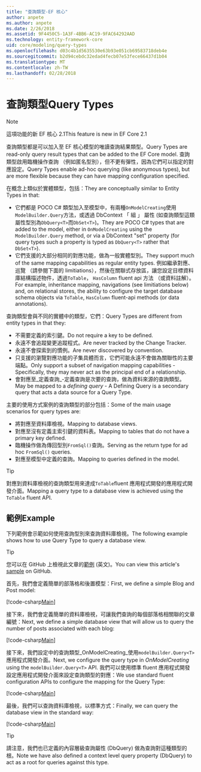 ```yaml
---
title: "查詢類型-EF 核心"
author: anpete
ms.author: anpete
ms.date: 2/26/2018
ms.assetid: 9F4450C5-1A3F-4BB6-AC19-9FAC64292AAD
ms.technology: entity-framework-core
uid: core/modeling/query-types
ms.openlocfilehash: d03c4b1d5635530e63b93e051cb69583718deb4e
ms.sourcegitcommit: b2d94cebdc32edad4fecb07e53fece66437d1b04
ms.translationtype: MT
ms.contentlocale: zh-TW
ms.lasthandoff: 02/28/2018
---
```

# <a name="query-types"></a><span data-ttu-id="43af3-102">查詢類型</span><span class="sxs-lookup"><span data-stu-id="43af3-102">Query Types</span></span>
> [!NOTE]
> <span data-ttu-id="43af3-103">這項功能的新 EF 核心 2.1</span><span class="sxs-lookup"><span data-stu-id="43af3-103">This feature is new in EF Core 2.1</span></span>

<span data-ttu-id="43af3-104">查詢類型都是可以加入至 EF 核心模型的唯讀查詢結果類型。</span><span class="sxs-lookup"><span data-stu-id="43af3-104">Query Types are read-only query result types that can be added to the EF Core model.</span></span> <span data-ttu-id="43af3-105">查詢類型啟用臨機操作查詢 （例如匿名型別），但不更有彈性，因為它們可以指定的對應設定。</span><span class="sxs-lookup"><span data-stu-id="43af3-105">Query Types enable ad-hoc querying (like anonymous types), but are more flexible because they can have mapping configuration specified.</span></span>

<span data-ttu-id="43af3-106">在概念上類似於實體類型，包括：</span><span class="sxs-lookup"><span data-stu-id="43af3-106">They are conceptually similar to Entity Types in that:</span></span>

- <span data-ttu-id="43af3-107">它們都是 POCO C# 類型加入至模型中，有兩種```OnModelCreating```使用```ModelBuilder.Query```方法，或透過 DbContext 「 組 」 屬性 (如查詢類型這類屬性型別為```DbQuery<T>```而```DbSet<T>```)。</span><span class="sxs-lookup"><span data-stu-id="43af3-107">They are POCO C# types that are added to the model, either in ```OnModelCreating``` using the ```ModelBuilder.Query``` method, or via a DbContext "set" property (for query types such a property is typed as ```DbQuery<T>``` rather that ```DbSet<T>```).</span></span>
- <span data-ttu-id="43af3-108">它們支援的大部分相同的對應功能，做為一般實體型別。</span><span class="sxs-lookup"><span data-stu-id="43af3-108">They support much of the same mapping capabilities as regular entity types.</span></span> <span data-ttu-id="43af3-109">例如繼承對應、 巡覽 （請參閱下面的 limitiations），然後在關聯式存放區，讓您設定目標資料庫結構描述物件，透過```ToTable```， ```HasColumn``` fluent api 方法 （或資料註解）。</span><span class="sxs-lookup"><span data-stu-id="43af3-109">For example, inheritance mapping, navigations (see limitiations below) and, on relational stores, the ability to configure the target database schema objects via ```ToTable```, ```HasColumn``` fluent-api methods (or data annotations).</span></span>

<span data-ttu-id="43af3-110">查詢類型會與不同的實體中的類型，它們：</span><span class="sxs-lookup"><span data-stu-id="43af3-110">Query Types are different from entity types in that they:</span></span>

- <span data-ttu-id="43af3-111">不需要定義的索引鍵。</span><span class="sxs-lookup"><span data-stu-id="43af3-111">Do not require a key to be defined.</span></span>
- <span data-ttu-id="43af3-112">永遠不會追蹤變更追蹤程式。</span><span class="sxs-lookup"><span data-stu-id="43af3-112">Are never tracked by the Change Tracker.</span></span>
- <span data-ttu-id="43af3-113">永遠不會探索到的慣例。</span><span class="sxs-lookup"><span data-stu-id="43af3-113">Are never discovered by convention.</span></span>
- <span data-ttu-id="43af3-114">只支援的瀏覽對應功能的子集具體而言，它們可能永遠不會做為關聯性的主要端點。</span><span class="sxs-lookup"><span data-stu-id="43af3-114">Only support a subset of navigation mapping capabilities - Specifically, they may never act as the principal end of a relationship.</span></span>
- <span data-ttu-id="43af3-115">會對應至_定義查詢_-定義查詢是次要的查詢，做為資料來源的查詢類型。</span><span class="sxs-lookup"><span data-stu-id="43af3-115">May be mapped to a _defining query_ - A Defining Query is a secondary query that acts a data source for a Query Type.</span></span>

<span data-ttu-id="43af3-116">主要的使用方式案例的查詢類型的部分包括：</span><span class="sxs-lookup"><span data-stu-id="43af3-116">Some of the main usage scenarios for query types are:</span></span>

- <span data-ttu-id="43af3-117">將對應至資料庫檢視。</span><span class="sxs-lookup"><span data-stu-id="43af3-117">Mapping to database views.</span></span>
- <span data-ttu-id="43af3-118">對應至沒有定義主索引鍵的資料表。</span><span class="sxs-lookup"><span data-stu-id="43af3-118">Mapping to tables that do not have a primary key defined.</span></span>
- <span data-ttu-id="43af3-119">臨機操作做為傳回型別```FromSql()```查詢。</span><span class="sxs-lookup"><span data-stu-id="43af3-119">Serving as the return type for ad hoc ```FromSql()``` queries.</span></span>
- <span data-ttu-id="43af3-120">對應至模型中定義的查詢。</span><span class="sxs-lookup"><span data-stu-id="43af3-120">Mapping to queries defined in the model.</span></span>

> [!TIP]
> <span data-ttu-id="43af3-121">對應到資料庫檢視的查詢類型用來達成```ToTable```fluent 應用程式開發的應用程式開發介面。</span><span class="sxs-lookup"><span data-stu-id="43af3-121">Mapping a query type to a database view is achieved using the ```ToTable``` fluent API.</span></span>

## <a name="example"></a><span data-ttu-id="43af3-122">範例</span><span class="sxs-lookup"><span data-stu-id="43af3-122">Example</span></span>

<span data-ttu-id="43af3-123">下列範例會示範如何使用查詢型別來查詢資料庫檢視。</span><span class="sxs-lookup"><span data-stu-id="43af3-123">The following example shows how to use Query Type to query a database view.</span></span>

> [!TIP]
> <span data-ttu-id="43af3-124">您可以在 GitHub 上檢視此文章的[範例](https://github.com/aspnet/EntityFrameworkCore/tree/dev/samples/QueryTypes) \(英文\)。</span><span class="sxs-lookup"><span data-stu-id="43af3-124">You can view this article's [sample](https://github.com/aspnet/EntityFrameworkCore/tree/dev/samples/QueryTypes) on GitHub.</span></span>

<span data-ttu-id="43af3-125">首先，我們會定義簡單的部落格和後置模型：</span><span class="sxs-lookup"><span data-stu-id="43af3-125">First, we define a simple Blog and Post model:</span></span>

[!code-csharp[Main](../../../efcore-dev/samples/QueryTypes/Program.cs#Entities)]

<span data-ttu-id="43af3-126">接下來，我們會定義簡單的資料庫檢視，可讓我們查詢的每個部落格相關聯的文章編號：</span><span class="sxs-lookup"><span data-stu-id="43af3-126">Next, we define a simple database view that will allow us to query the number of posts associated with each blog:</span></span>

[!code-csharp[Main](../../../efcore-dev/samples/QueryTypes/Program.cs#View)]

<span data-ttu-id="43af3-127">接下來，我們設定中的查詢類型_OnModelCreating_使用```modelBuilder.Query<T>```應用程式開發介面。</span><span class="sxs-lookup"><span data-stu-id="43af3-127">Next, we configure the query type in _OnModelCreating_ using the ```modelBuilder.Query<T>``` API.</span></span>
<span data-ttu-id="43af3-128">我們可以使用標準 fluent 應用程式開發設定應用程式開發介面來設定查詢類型的對應：</span><span class="sxs-lookup"><span data-stu-id="43af3-128">We use standard fluent configuration APIs to configure the mapping for the Query Type:</span></span>

[!code-csharp[Main](../../../efcore-dev/samples/QueryTypes/Program.cs#Configuration)]

<span data-ttu-id="43af3-129">最後，我們可以查詢資料庫檢視，以標準方式：</span><span class="sxs-lookup"><span data-stu-id="43af3-129">Finally, we can query the database view in the standard way:</span></span>

[!code-csharp[Main](../../../efcore-dev/samples/QueryTypes/Program.cs#Query)]

> [!TIP]
> <span data-ttu-id="43af3-130">請注意，我們也已定義的內容層級查詢屬性 (DbQuery) 做為查詢對這種類型的根。</span><span class="sxs-lookup"><span data-stu-id="43af3-130">Note we have also defined a context level query property (DbQuery) to act as a root for queries against this type.</span></span>
